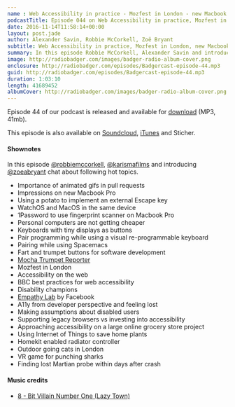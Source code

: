 ```yaml
---
name : Web Accessibility in practice - Mozfest in London - new Macbook Pro - Empathy Lab by Facebook
podcastTitle: Episode 044 on Web Accessibility in practice, Mozfest in London, new Macbook Pro, Empathy Lab by Facebook
date: 2016-11-14T11:58:14+00:00
layout: post.jade
author: Alexander Savin, Robbie McCorkell, Zoë Bryant
subtitle: Web Accessibility in practice, Mozfest in London, new Macbook Pro, Empathy Lab by Facebook, Homekit enabled radiator controller, VR game for punching sharks. More details and links with shownotes can be found on our site http://www.radiobadger.com
summary: In this episode Robbie McCorkell, Alexander Savin and introducing Zoë Bryant talk about web accessibility, Mozfest in London, new Macbook Pro, Empathy Lab by Facebook, Homekit enabled radiator controller, VR game for punching sharks. More details and links with shownotes can be found on our site http://www.radiobadger.com This episode is once again recorded in a cozy shed next to the Old Street roundabout in London.
image: http://radiobadger.com/images/badger-radio-album-cover.png
enclosure: http://radiobadger.com/episodes/Badgercast-episode-44.mp3
guid: http://radiobadger.com/episodes/Badgercast-episode-44.mp3
duration: 1:03:10
length: 41689452
albumCover: http://radiobadger.com/images/badger-radio-album-cover.png
---
```


Episode 44 of our podcast is released and available for [download](http://radiobadger.com/episodes/Badgercast-episode-44.mp3) (MP3, 41mb).

This episode is also available on [Soundcloud](https://soundcloud.com/radiobadger/radio-badger-episode-44-web-accessibility-mozfest), [iTunes](https://itunes.apple.com/gb/podcast/radio-badger-tech-podcast/id918884643?mt=2) and Sticher.

#### Shownotes

In this episode [@robbiemccorkell](https://twitter.com/robbiemccorkell), [@karismafilms](https://twitter.com/karismafilms) and introducing [@zoeabryant](https://twitter.com/zoeabryant) chat about following hot topics.

* Importance of animated gifs in pull requests
* Impressions on new Macbook Pro
* Using a potato to implement an external Escape key
* WatchOS and MacOS in the same device
* 1Password to use fingerprint scanner on Macbook Pro
* Personal computers are not getting cheaper
* Keyboards with tiny displays as buttons
* Pair programming while using a visual re-programmable keyboard
* Pairing while using Spacemacs
* Fart and trumpet buttons for software development
* [Mocha Trumpet Reporter](https://www.npmjs.com/package/mocha-trumpet-reporter)
* Mozfest in London
* Accessibility on the web
* BBC best practices for web accessibility
* Disability champions
* [Empathy Lab](https://www.washingtonpost.com/news/the-switch/wp/2015/03/31/facebooks-empathy-lab-how-facebook-designs-for-disabled-users/) by Facebook
* A11y from developer perspective and feeling lost
* Making assumptions about disabled users
* Supporting legacy browsers vs investing into accessibility
* Approaching accessibility on a large online grocery store project
* Using Internet of Things to save home plants
* Homekit enabled radiator controller
* Outdoor going cats in London
* VR game for punching sharks
* Finding lost Martian probe within days after crash


#### Music credits

* [8 - Bit Villain Number One (Lazy Town)](https://soundcloud.com/trebleclefy/8-bit-villain-number-one-lazy-town)
